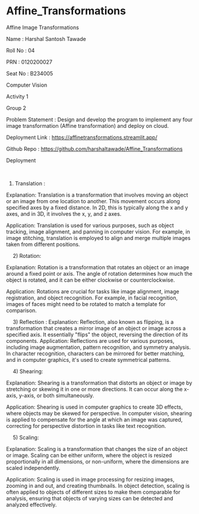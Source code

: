 # Affine_Transformations
Affine Image Transformations

Name : Harshal Santosh Tawade

Roll No : 04

PRN : 0120200027

Seat No : B234005


Computer Vision

Activity 1

Group 2


Problem Statement : Design and develop the program to implement any four  image transformation (Affine transformation) and deploy on cloud.




Deployment Link : https://affinetransformations.streamlit.app/

Github Repo : https://github.com/harshaltawade/Affine_Transformations

 
Deployment 
 
 
 
1)	Translation : 

Explanation: Translation is a transformation that involves moving an object or an image from one location to another. This movement occurs along specified axes by a fixed distance. In 2D, this is typically along the x and y axes, and in 3D, it involves the x, y, and z axes.

Application: Translation is used for various purposes, such as object tracking, image alignment, and panning in computer vision. For example, in image stitching, translation is employed to align and merge multiple images taken from different positions.

 
 
 
2)	Rotation:

Explanation: Rotation is a transformation that rotates an object or an image around a fixed point or axis. The angle of rotation determines how much the object is rotated, and it can be either clockwise or counterclockwise.

Application: Rotations are crucial for tasks like image alignment, image registration, and object recognition. For example, in facial recognition, images of faces might need to be rotated to match a template for comparison.
 
 
 
3)	Reflection :
Explanation: Reflection, also known as flipping, is a transformation that creates a mirror image of an object or image across a specified axis. It essentially "flips" the object, reversing the direction of its components.
Application: Reflections are used for various purposes, including image augmentation, pattern recognition, and symmetry analysis. In character recognition, characters can be mirrored for better matching, and in computer graphics, it's used to create symmetrical patterns.
 

 
 
4)	Shearing:

Explanation: Shearing is a transformation that distorts an object or image by stretching or skewing it in one or more directions. It can occur along the x-axis, y-axis, or both simultaneously.

Application: Shearing is used in computer graphics to create 3D effects, where objects may be skewed for perspective. In computer vision, shearing is applied to compensate for the angle at which an image was captured, correcting for perspective distortion in tasks like text recognition.
 
 
 
5)	Scaling:

Explanation: Scaling is a transformation that changes the size of an object or image. Scaling can be either uniform, where the object is resized proportionally in all dimensions, or non-uniform, where the dimensions are scaled independently.

Application: Scaling is used in image processing for resizing images, zooming in and out, and creating thumbnails. In object detection, scaling is often applied to objects of different sizes to make them comparable for analysis, ensuring that objects of varying sizes can be detected and analyzed effectively.
 


